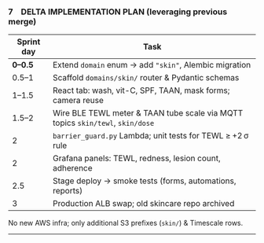 ### 7 DELTA IMPLEMENTATION PLAN (leveraging previous merge)

| Sprint day | Task                                                                           |
| ---------- | ------------------------------------------------------------------------------ |
| **0–0.5**  | Extend `domain` enum → add `"skin"`, Alembic migration                         |
| 0.5–1      | Scaffold `domains/skin/` router & Pydantic schemas                             |
| 1–1.5      | React tab: wash, vit-C, SPF, TAAN, mask forms; camera reuse                    |
| 1.5–2      | Wire BLE TEWL meter & TAAN tube scale via MQTT topics `skin/tewl`, `skin/dose` |
| 2          | `barrier_guard.py` Lambda; unit tests for TEWL ≥ +2 σ rule                     |
| 2          | Grafana panels: TEWL, redness, lesion count, adherence                         |
| 2.5        | Stage deploy → smoke tests (forms, automations, reports)                       |
| 3          | Production ALB swap; old skincare repo archived                                |

No new AWS infra; only additional S3 prefixes (`skin/`) & Timescale rows.

---
